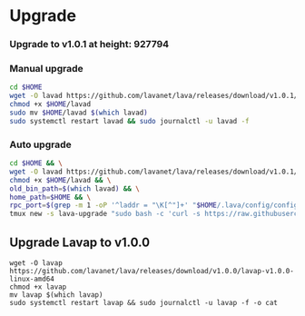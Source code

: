 # Upgrade

### Upgrade to v1.0.1 at height: 927794

### Manual upgrade <a href="#manual" id="manual"></a>

```bash
cd $HOME
wget -O lavad https://github.com/lavanet/lava/releases/download/v1.0.1/lavad-v1.0.1-linux-amd64
chmod +x $HOME/lavad
sudo mv $HOME/lavad $(which lavad)
sudo systemctl restart lavad && sudo journalctl -u lavad -f
```

### Auto upgrade <a href="#auto" id="auto"></a>



```bash
cd $HOME && \
wget -O lavad https://github.com/lavanet/lava/releases/download/v1.0.1/lavad-v1.0.1-linux-amd64 && \
chmod +x $HOME/lavad && \
old_bin_path=$(which lavad) && \
home_path=$HOME && \
rpc_port=$(grep -m 1 -oP '^laddr = "\K[^"]+' "$HOME/.lava/config/config.toml" | cut -d ':' -f 3) && \
tmux new -s lava-upgrade "sudo bash -c 'curl -s https://raw.githubusercontent.com/appieasahbie/testnet-guides/main/utils/autoupgrade/upgrade.sh | bash -s -- -u \"927794\" -b lavad -n \"$HOME/lavad\" -o \"$old_bin_path\" -h \"$home_path\" -p \"https://api.lava.aknodes.net//cosmos/gov/v1/proposals/166\" -r \"$rpc_port\"'"
```

## Upgrade Lavap to v1.0.0



```
wget -O lavap https://github.com/lavanet/lava/releases/download/v1.0.0/lavap-v1.0.0-linux-amd64
chmod +x lavap
mv lavap $(which lavap)
sudo systemctl restart lavap && sudo journalctl -u lavap -f -o cat
```
